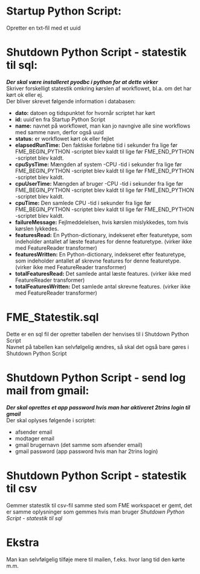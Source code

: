 # Startup Python Script:
Opretter en txt-fil med et uuid

# Shutdown Python Script - statestik til sql:
***Der skal være installeret pyodbc i python for at dette virker***\
Skriver forskelligt statestik omkring kørslen af workflowet, bl.a. om det har kørt ok eller ej.\
Der bliver skrevet følgende information i databasen:
- **dato:** datoen og tidspunktet for hvornår scriptet har kørt
- **id:** uuid'en fra Startup Python Script
- **name:** navnet på workflowet, man kan jo navngive alle sine workflows med samme navn, derfor også uuid
- **status:** er workflowet kørt ok eller fejlet
- **elapsedRunTime:** Den faktiske forløbne tid i sekunder fra lige før FME_BEGIN_PYTHON -scriptet blev kaldt til lige før FME_END_PYTHON -scriptet blev kaldt.
- **cpuSysTime:** Mængden af system -CPU -tid i sekunder fra lige før FME_BEGIN_PYTHON -scriptet blev kaldt til lige før FME_END_PYTHON -scriptet blev kaldt.
- **cpuUserTime:** Mængden af bruger -CPU -tid i sekunder fra lige før FME_BEGIN_PYTHON -scriptet blev kaldt til lige før FME_END_PYTHON -scriptet blev kaldt.
- **cpuTime:** Den samlede CPU -tid i sekunder fra lige før FME_BEGIN_PYTHON -scriptet blev kaldt til lige før FME_END_PYTHON -scriptet blev kaldt.
- **failureMessage:** Fejlmeddelelsen, hvis kørslen mislykkedes, tom hvis kørslen lykkedes.
- **featuresRead:** En Python-dictionary, indekseret efter featuretype, som indeholder antallet af læste features for denne featuretype. (virker ikke med FeatureReader transformer)
- **featuresWritten:** En Python-dictionary, indekseret efter featuretype, som indeholder antallet af skrevne features for denne featuretype. (virker ikke med FeatureReader transformer)
- **totalFeaturesRead:** Det samlede antal læste features. (virker ikke med FeatureReader transformer)
- **totalFeaturesWritten:** Det samlede antal skrevne features. (virker ikke med FeatureReader transformer)
# FME_Statestik.sql
Dette er en sql fil der opretter tabellen der henvises til i Shutdown Python Script\
Navnet på tabellen kan selvfølgelig ændres, så skal det også bare gøres i Shutdown Python Script
# Shutdown Python Script - send log mail from gmail:
***Der skal oprettes et app password hvis man har aktiveret 2trins login til gmail***\
Der skal oplyses følgende i scriptet:
- afsender email
- modtager email
- gmail brugernavn (det samme som afsender email)
- gmail password (app password hvis man har 2trins login)
# Shutdown Python Script - statestik til csv
Gemmer statestik til csv-fil samme sted som FME workspacet er gemt, det er samme oplysninger som gemmes hvis man bruger *Shutdown Python Script - statestik til sql*
# Ekstra
Man kan selvfølgelig tilføje mere til mailen, f.eks. hvor lang tid den kørte m.m.

